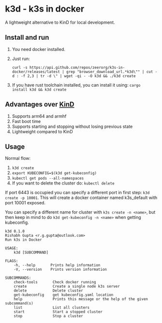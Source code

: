 # k3d - k3s in docker

A lightweight alternative to KinD for local development.

## Install and run

1. You need docker installed.
2. Just run:

   `curl -s https://api.github.com/repos/zeerorg/k3s-in-docker/releases/latest | grep "browser_download_url.*k3d\"" | cut -d : -f 2,3 | tr -d \" | wget -qi - -O k3d && ./k3d create`

3. If you have rust toolchain installed, you can install it using: `cargo install k3d && k3d create`

## Advantages over [KinD](https://github.com/kubernetes-sigs/kind)

1. Supports arm64 and armhf
2. Fast boot time
3. Supports starting and stopping without losing previous state
4. Lightweight compared to KinD

## Usage

Normal flow:

1. `k3d create`
2. `export KUBECONFIG=$(k3d get-kubeconfig)`
3. `kubectl get pods --all-namespaces`
4. If you want to delete the cluster do: `kubectl delete`

If port 6443 is occupied you can specify a different port in first step: `k3d create -p 10001`. This will create a docker container named k3s_default with port 10001 exposed.

You can specify a different name for cluster with `k3s create -n <name>`, but then keep in mind to do `k3d get-kubeconfig -n <name>` when getting kubeconfig.

```text
k3d 0.1.0
Rishabh Gupta <r.g.gupta@outlook.com>
Run k3s in Docker

USAGE:
    k3d [SUBCOMMAND]

FLAGS:
    -h, --help       Prints help information
    -V, --version    Prints version information

SUBCOMMANDS:
    check-tools       Check docker running
    create            Create a single node k3s server
    delete            Delete cluster
    get-kubeconfig    get kubeconfig.yaml location
    help              Prints this message or the help of the given subcommand(s)
    list              List all clusters
    start             Start a stopped cluster
    stop              Stop a cluster
```
